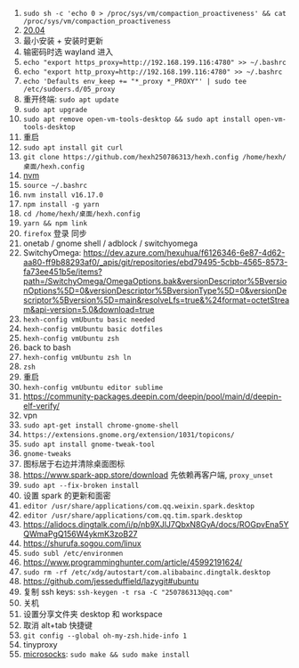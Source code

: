 1. `sudo sh -c 'echo 0 > /proc/sys/vm/compaction_proactiveness' && cat /proc/sys/vm/compaction_proactiveness`
2. [20.04](https://releases.ubuntu.com/20.04/)
3. 最小安装 + 安装时更新
4. 输密码时选 wayland 进入
5. `echo "export https_proxy=http://192.168.199.116:4780" >> ~/.bashrc`
6. `echo "export http_proxy=http://192.168.199.116:4780" >> ~/.bashrc`
7. `echo 'Defaults env_keep += "*_proxy *_PROXY"' | sudo tee /etc/sudoers.d/05_proxy`
8. 重开终端: `sudo apt update`
9. `sudo apt upgrade`
10. `sudo apt remove open-vm-tools-desktop && sudo apt install open-vm-tools-desktop`
11. 重启
12. `sudo apt install git curl`
13. `git clone https://github.com/hexh250786313/hexh.config /home/hexh/桌面/hexh.config`
14. [nvm](https://github.com/nvm-sh/nvm#installing-and-updating)
15. `source ~/.bashrc`
16. `nvm install v16.17.0`
17. `npm install -g yarn`
18. `cd /home/hexh/桌面/hexh.config`
19. `yarn && npm link`
20. `firefox` 登录 同步
21. onetab / gnome shell / adblock / switchyomega
22. SwitchyOmega: https://dev.azure.com/hexuhua/f6126346-6e87-4d62-aa80-ff9b88293af0/_apis/git/repositories/ebd79495-5cbb-4565-8573-fa73ee451b5e/items?path=/SwitchyOmega/OmegaOptions.bak&versionDescriptor%5BversionOptions%5D=0&versionDescriptor%5BversionType%5D=0&versionDescriptor%5Bversion%5D=main&resolveLfs=true&%24format=octetStream&api-version=5.0&download=true
23. `hexh-config vmUbuntu basic needed`
24. `hexh-config vmUbuntu basic dotfiles`
25. `hexh-config vmUbuntu zsh`
26. back to bash
27. `hexh-config vmUbuntu zsh ln`
28. `zsh`
29. 重启
30. `hexh-config vmUbuntu editor sublime`
31. https://community-packages.deepin.com/deepin/pool/main/d/deepin-elf-verify/
32. vpn
33. `sudo apt-get install chrome-gnome-shell`
34. `https://extensions.gnome.org/extension/1031/topicons/`
35. `sudo apt install gnome-tweak-tool`
36. `gnome-tweaks`
37. 图标居于右边并清除桌面图标
37. https://www.spark-app.store/download 先依赖再客户端, `proxy_unset`
38. `sudo apt --fix-broken install`
39. 设置 spark 的更新和面密
49. `editor /usr/share/applications/com.qq.weixin.spark.desktop`
50. `editor /usr/share/applications/com.qq.tim.spark.desktop`
51. https://alidocs.dingtalk.com/i/p/nb9XJlJ7QbxN8GyA/docs/ROGpvEna5YQWmaPgQ156W4ykmK3zoB27
52. https://shurufa.sogou.com/linux
53. `sudo subl /etc/environmen`
54. https://www.programminghunter.com/article/45992191624/
55. `sudo rm -rf /etc/xdg/autostart/com.alibabainc.dingtalk.desktop`
56. https://github.com/jesseduffield/lazygit#ubuntu
57. 复制 ssh keys: `ssh-keygen -t rsa -C "250786313@qq.com"`
58. 关机
59. 设置分享文件夹 desktop 和 workspace
60. 取消 alt+tab 快捷键
61. `git config --global oh-my-zsh.hide-info 1`
62. tinyproxy
63. [microsocks](https://github.com/rofl0r/microsocks): `sudo make && sudo make install`
